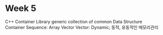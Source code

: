 # Week 5
C++ Container Library generic collection of common Data Structure
Container Sequence: Array Vector 
Vector: Dynamic; 동적, 유동적인 메모리관리
